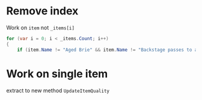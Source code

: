# Remove index
Work on `item` not `_items[i]`

```csharp
for (var i = 0; i < _items.Count; i++)
{
    if (item.Name != "Aged Brie" && item.Name != "Backstage passes to a TAFKAL80ETC concert")
```

# Work on single item
extract to new method `UpdateItemQuality` 